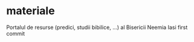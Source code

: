 # materiale
Portalul de resurse (predici, studii bibilice, ...) al Bisericii Neemia Iasi
first commit